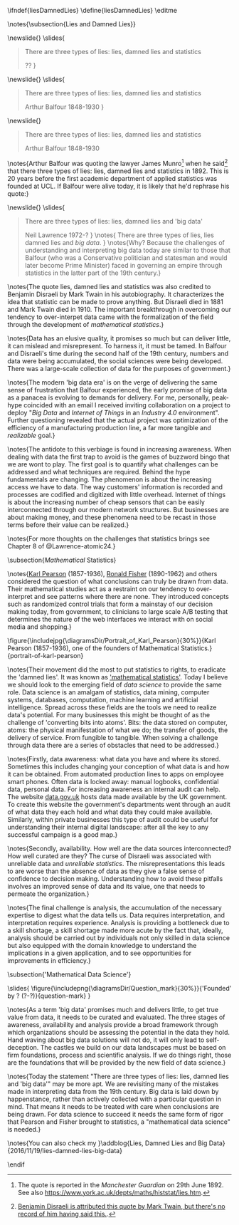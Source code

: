 \ifndef{liesDamnedLies}
\define{liesDamnedLies}
\editme

\notes{\subsection{Lies and Damned Lies}}

\newslide{}
\slides{
> There are three types of lies: lies, damned lies and statistics
>
> ??
}

\newslide{}
\slides{
> There are three types of lies: lies, damned lies and statistics
>
> Arthur Balfour 1848-1930
}

\newslide{}

> There are three types of lies: lies, damned lies and statistics
>
> Arthur Balfour 1848-1930

\notes{Arthur Balfour was quoting the lawyer James Munro[^guardian] when he said[^twain] that there three types of lies: lies, damned lies and statistics in 1892. This is 20 years before the first academic department of applied statistics was founded at UCL. If Balfour were alive today, it is likely that he'd rephrase his quote:}

[^guardian]: The quote is reported in the *Manchester Guardian* on 29th June 1892. See also <https://www.york.ac.uk/depts/maths/histstat/lies.htm>.

[^twain]: [Benjamin Disraeli is attributed this quote by Mark Twain, but there's no record of him having said this.](https://en.wikipedia.org/wiki/Lies,_damned_lies,_and_statistics).

\newslide{}
\slides{
> There are three types of lies: lies, damned lies and 'big data'
>
> Neil Lawrence 1972-?
}
\notes{
> There are three types of lies, lies damned lies and *big data*. 
}
\notes{Why? Because the challenges of understanding and interpreting big data today are similar to those that Balfour (who was a Conservative politician and statesman and would later become Prime Minister) faced in governing an empire through statistics in the latter part of the 19th century.}

\notes{The quote lies, damned lies and statistics was also credited to Benjamin Disraeli by Mark Twain in his autobiography. It characterizes the idea that statistic can be made to prove anything. But Disraeli died in 1881 and Mark Twain died in 1910. The important breakthrough in overcoming our tendency to over-interpet data came with the formalization of the field through the development of *mathematical statistics*.}

\notes{Data has an elusive quality, it promises so much but can deliver little, it can mislead and misrepresent. To harness it, it must be tamed. In Balfour and Disraeli's time during the second half of the 19th century, numbers and data were being accumulated, the social sciences were being developed. There was a large-scale collection of data for the purposes of government.}

\notes{The modern 'big data era' is on the verge of delivering the same sense of frustration that Balfour experienced, the early promise of big data as a panacea is evolving to demands for delivery. For me, personally, peak-hype coincided with an email I received inviting collaboration on a project to deploy "*Big Data* and *Internet of Things* in an *Industry 4.0* environment". Further questioning revealed that the actual project was optimization of the efficiency of a manufacturing production line, a far more tangible and *realizable* goal.}

\notes{The antidote to this verbiage is found in increasing awareness. When dealing with data the first trap to avoid is the games of buzzword bingo that we are wont to play. The first goal is to quantify what challenges can be addressed and what techniques are required. Behind the hype fundamentals are changing. The phenomenon is about the increasing access we have to data. The way customers' information is recorded and processes are codified and digitized with little overhead. Internet of things is about the increasing number of cheap sensors that can be easily interconnected through our modern network structures. But businesses are about making money, and these phenomena need to be recast in those terms before their value can be realized.}

\notes{For more thoughts on the challenges that statistics brings see Chapter 8 of @Lawrence-atomic24.}

\subsection{*Mathematical* Statistics}

\notes{[Karl Pearson](https://en.wikipedia.org/wiki/Karl_Pearson) (1857-1936), [Ronald Fisher](https://en.wikipedia.org/wiki/Ronald_Fisher) (1890-1962) and others considered the question of what conclusions can truly be drawn from data. Their mathematical studies act as a restraint on our tendency to over-interpret and see patterns where there are none. They introduced concepts such as randomized control trials that form a mainstay of our decision making today, from government, to clinicians to large scale A/B testing that determines the nature of the web interfaces we interact with on social media and shopping.}

\figure{\includejpg{\diagramsDir/Portrait_of_Karl_Pearson}{30%}}{Karl Pearson (1857-1936), one of the founders of Mathematical Statistics.}{portrait-of-karl-pearson}

\notes{Their movement did the most to put statistics to rights, to eradicate the 'damned lies'. It was known as ['mathematical statistics'](https://en.wikipedia.org/wiki/Mathematical_statistics). Today I believe we should look to the emerging field of  *data science* to provide the same role. Data science is an amalgam of statistics, data mining, computer systems, databases, computation, machine learning and artificial intelligence. Spread across these fields are the tools we need to realize data's potential. For many businesses this might be thought of as the challenge of 'converting bits into atoms'. Bits: the data stored on computer, atoms: the physical manifestation of what we do; the transfer of goods, the delivery of service. From fungible to tangible. When solving a challenge through data there are a series of obstacles that need to be addressed.}

\notes{Firstly, data awareness: what data you have and where its stored. Sometimes this includes changing your conception of what data is and how it can be obtained. From automated production lines to apps on employee smart phones. Often data is locked away: manual logbooks, confidential data, personal data. For increasing awareness an internal audit can help. The website [data.gov.uk](https://data.gov.uk/) hosts data made available by the UK government. To create this website the government's departments went through an audit of what data they each hold and what data they could make available. Similarly, within private businesses this type of audit could be useful for understanding their internal digital landscape: after all the key to any successful campaign is a good map.}

\notes{Secondly, availability. How well are the data sources interconnected? How well curated are they? The curse of Disraeli was associated with unreliable data and *unreliable statistics*. The misrepresentations this leads to are worse than the absence of data as they give a false sense of confidence to decision making. Understanding how to avoid these pitfalls involves an improved sense of data and its value, one that needs to permeate the organization.}

\notes{The final challenge is analysis, the accumulation of the necessary expertise to digest what the data tells us. Data requires interpretation, and interpretation requires experience. Analysis is providing a bottleneck due to a skill shortage, a skill shortage made more acute by the fact that, ideally, analysis should be carried out by individuals not only skilled in data science but also equipped with the domain knowledge to understand the implications in a given application, and to see opportunities for improvements in efficiency.}

\subsection{'Mathematical Data Science'}

\slides{
  \figure{\includepng{\diagramsDir/Question_mark}{30%}}{'Founded' by ? (?-?)}{question-mark}
}

\notes{As a term 'big data' promises much and delivers little, to get true value from data, it needs to be curated and evaluated. The three stages of awareness, availability and analysis provide a broad framework through which organizations should be assessing the potential in the data they hold. Hand waving about big data solutions will not do, it will only lead to self-deception. The castles we build on our data landscapes must be based on firm foundations, process and scientific analysis. If we do things right, those are the foundations that will be provided by the new field of data science.}

\notes{Today the statement "There are three types of lies: lies, damned lies and 'big data'" may be more apt. We are revisiting many of the mistakes made in interpreting data from the 19th century. Big data is laid down by happenstance, rather than actively collected with a particular question in mind. That means it needs to be treated with care when conclusions are being drawn. For data science to succeed it needs the same form of rigor that Pearson and Fisher brought to statistics, a "mathematical data science" is needed.}

\notes{You can also check my }\addblog{Lies, Damned Lies and Big Data}{2016/11/19/lies-damned-lies-big-data}

\endif
